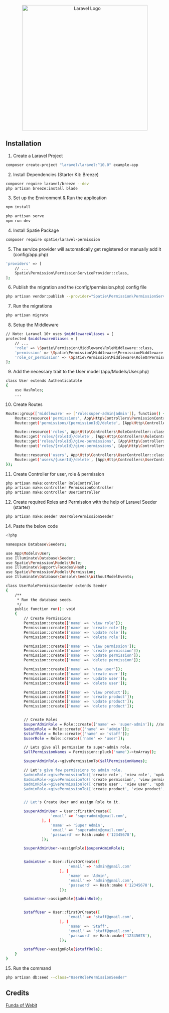<p align="center"><a href="https://laravel.com" target="_blank"><img src="https://raw.githubusercontent.com/laravel/art/master/logo-lockup/5%20SVG/2%20CMYK/1%20Full%20Color/laravel-logolockup-cmyk-red.svg" width="400" alt="Laravel Logo"></a></p>

## Installation

1. Create a Laravel Project
```bash
composer create-project "laravel/laravel:^10.0" example-app
```

2. Install Dependencies (Starter Kit: Breeze)
```bash
composer require laravel/breeze --dev
php artisan breeze:install blade
```

3. Set up the Environment & Run the application
```bash
npm install

php artisan serve
npm run dev
```

4. Install Spatie Package
```bash
composer require spatie/laravel-permission
```

5. The service provider will automatically get registered or manually add it (config/app.php)
```bash
'providers' => [
    // ...
    Spatie\Permission\PermissionServiceProvider::class,
];
```

6. Publish the migration and the (config/permission.php) config file
```bash
php artisan vendor:publish --provider="Spatie\Permission\PermissionServiceProvider"
```

7. Run the migrations
```bash
php artisan migrate
```

8. Setup the Middleware
```bash
// Note: Laravel 10+ uses $middlewareAliases = [
protected $middlewareAliases = [
    // ...
    'role' => \Spatie\Permission\Middleware\RoleMiddleware::class,
    'permission' => \Spatie\Permission\Middleware\PermissionMiddleware::class,
    'role_or_permission' => \Spatie\Permission\Middleware\RoleOrPermissionMiddleware::class,
];
```

9. Add the necessary trait to the User model (app/Models/User.php)
```bash
class User extends Authenticatable
{
    use HasRoles;
    ...
```

10. Create Routes
```bash
Route::group(['middleware' => ['role:super-admin|admin']], function() {
    Route::resource('permissions', App\Http\Controllers\PermissionController::class);
    Route::get('permissions/{permissionId}/delete', [App\Http\Controllers\PermissionController::class, 'destroy']);

    Route::resource('roles', App\Http\Controllers\RoleController::class);
    Route::get('roles/{roleId}/delete', [App\Http\Controllers\RoleController::class, 'destroy']);
    Route::get('roles/{roleId}/give-permissions', [App\Http\Controllers\RoleController::class, 'addPermissionToRole']);
    Route::put('roles/{roleId}/give-permissions', [App\Http\Controllers\RoleController::class, 'givePermissionToRole']);

    Route::resource('users', App\Http\Controllers\UserController::class);
    Route::get('users/{userId}/delete', [App\Http\Controllers\UserController::class, 'destroy']);
});
```

11. Create Controller for user, role & permission
```bash
php artisan make:controller RoleController
php artisan make:controller PermissionController
php artisan make:controller UserController
```

12. Create required Roles and Permission with the help of Laravel Seeder (starter)
```bash
php artisan make:seeder UserRolePermissionSeeder
```

14. Paste the below code
```bash
<?php

namespace Database\Seeders;

use App\Models\User;
use Illuminate\Database\Seeder;
use Spatie\Permission\Models\Role;
use Illuminate\Support\Facades\Hash;
use Spatie\Permission\Models\Permission;
use Illuminate\Database\Console\Seeds\WithoutModelEvents;

class UserRolePermissionSeeder extends Seeder
{
    /**
     * Run the database seeds.
     */
    public function run(): void
    {
        // Create Permissions
        Permission::create(['name' => 'view role']);
        Permission::create(['name' => 'create role']);
        Permission::create(['name' => 'update role']);
        Permission::create(['name' => 'delete role']);

        Permission::create(['name' => 'view permission']);
        Permission::create(['name' => 'create permission']);
        Permission::create(['name' => 'update permission']);
        Permission::create(['name' => 'delete permission']);

        Permission::create(['name' => 'view user']);
        Permission::create(['name' => 'create user']);
        Permission::create(['name' => 'update user']);
        Permission::create(['name' => 'delete user']);

        Permission::create(['name' => 'view product']);
        Permission::create(['name' => 'create product']);
        Permission::create(['name' => 'update product']);
        Permission::create(['name' => 'delete product']);


        // Create Roles
        $superAdminRole = Role::create(['name' => 'super-admin']); //as super-admin
        $adminRole = Role::create(['name' => 'admin']);
        $staffRole = Role::create(['name' => 'staff']);
        $userRole = Role::create(['name' => 'user']);

        // Lets give all permission to super-admin role.
        $allPermissionNames = Permission::pluck('name')->toArray();

        $superAdminRole->givePermissionTo($allPermissionNames);

        // Let's give few permissions to admin role.
        $adminRole->givePermissionTo(['create role', 'view role', 'update role']);
        $adminRole->givePermissionTo(['create permission', 'view permission']);
        $adminRole->givePermissionTo(['create user', 'view user', 'update user']);
        $adminRole->givePermissionTo(['create product', 'view product', 'update product']);


        // Let's Create User and assign Role to it.

        $superAdminUser = User::firstOrCreate([
                    'email' => 'superadmin@gmail.com',
                ], [
                    'name' => 'Super Admin',
                    'email' => 'superadmin@gmail.com',
                    'password' => Hash::make ('12345678'),
                ]);

        $superAdminUser->assignRole($superAdminRole);


        $adminUser = User::firstOrCreate([
                            'email' => 'admin@gmail.com'
                        ], [
                            'name' => 'Admin',
                            'email' => 'admin@gmail.com',
                            'password' => Hash::make ('12345678'),
                        ]);

        $adminUser->assignRole($adminRole);


        $staffUser = User::firstOrCreate([
                            'email' => 'staff@gmail.com',
                        ], [
                            'name' => 'Staff',
                            'email' => 'staff@gmail.com',
                            'password' => Hash::make('12345678'),
                        ]);

        $staffUser->assignRole($staffRole);
    }
}
```

15. Run the command
```bash
php artisan db:seed --class="UserRolePermissionSeeder"
```


## Credits

[Funda of Webit](https://www.fundaofwebit.com/post/laravel-10-spatie-user-roles-and-permissions-tutorial)
